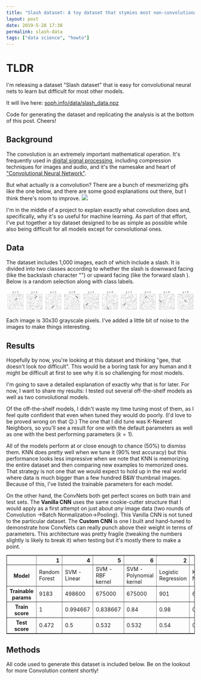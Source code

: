 ```yaml
---
title: "Slash dataset: A toy dataset that stymies most non-convolutional models."
layout: post
date: 2019-5-28 17:38
permalink: slash-data
tags: ["data science", "howto"]
---
```


# TLDR

I'm releasing a dataset "Slash dataset" that is easy for convolutional neural nets to learn but difficult for most other models.

It will live here: [soph.info/data/slash_data.npz](https://soph.info/data/slash_data.npz)

Code for generating the dataset and replicating the analysis is at the bottom of this post. Cheers!

## Background

The convolution is an extremely important mathematical operation. It's frequently used in [digital signal processing](https://en.wikipedia.org/wiki/Convolution#Applications), including compression techniques for images and audio, and it's the namesake and heart of ["Convolutional Neural Network"](https://www.deeplearningbook.org/contents/convnets.html).

But what actually _is_ a convolution? There are a bunch of mesmerizing gifs like the one below, and there are some good explanations out there, but I think there's room to improve.
![](https://upload.wikimedia.org/wikipedia/commons/b/b9/Convolution_of_spiky_function_with_box2.gif)

I'm in the middle of a project to explain exactly what convolution does and, specifically, why it's so useful for machine learning. As part of that effort, I've put together a toy dataset designed to be as simple as possible while also being difficult for all models except for convolutional ones.

## Data

The dataset includes 1,000 images, each of which include a slash. It is divided into two classes according to whether the slash is downward facing (like the backslash character "") or upward facing (like the forward slash ). Below is a random selection along with class labels.

![](/images/conv_data.png)

Each image is 30x30 grayscale pixels. I've added a little bit of noise to the images to make things interesting.

## Results

Hopefully by now, you're looking at this dataset and thinking "gee, that doesn't look _too_ difficult". This would be a boring task for any human and it might be difficult at first to see why it is so challenging for most models.

I'm going to save a detailed explanation of exactly why that is for later. For now, I want to share my results: I tested out several off-the-shelf models as well as two convolutional models.

Of the off-the-shelf models, I didn't waste my time tuning most of them, as I feel quite confident that even when tuned they would do poorly. (I'd love to be proved wrong on that 😉.) The one that I did tune was K-Nearest Neighbors, so you'll see a result for one with the default parameters as well as one with the best performing parameters ($k=1$).

All of the models perform at or close enough to chance (50%) to dismiss them. KNN does pretty well when we tune it (90% test accuracy) but this performance looks less impressive when we note that KNN is memorizing the entire dataset and then comparing new examples to memorized ones. That strategy is not one that we would expect to hold up in the real world where data is much bigger than a few hundred B&W thumbnail images. Because of this, I've listed the trainable parameters for each model.

On the other hand, the ConvNets both get perfect scores on both train and test sets. The **Vanilla CNN** uses the same cookie-cutter structure that I would apply as a first attempt on just about _any_ image data (two rounds of Convolution →Batch Normalization→Pooling). This Vanilla CNN is not tuned to the particular dataset. The **Custom CNN** is one I built and hand-tuned to demonstrate how ConvNets can really punch above their weight in terms of parameters. This architecture was pretty fragile (tweaking the numbers slightly is likely to break it) when testing but it's mostly there to make a point.

<table border="1" class="dataframe">
  <thead>
    <tr style="text-align: right;">
      <th></th>
      <th>1</th>
      <th>4</th>
      <th>5</th>
      <th>6</th>
      <th>2</th>
      <th>3</th>
      <th>0</th>
      <th>7</th>
      <th>8</th>
    </tr>
  </thead>
  <tbody>
    <tr>
      <th>Model</th>
      <td>Random Forest</td>
      <td>SVM - Linear</td>
      <td>SVM - RBF kernel</td>
      <td>SVM - Polynomial kernel</td>
      <td>Logistic Regression</td>
      <td>K Nearest Neighbors</td>
      <td>KNN, k=1</td>
      <td>Vanilla CNN</td>
      <td>Custom CNN</td>
    </tr>
    <tr>
      <th>Trainable params</th>
      <td>9183</td>
      <td>498600</td>
      <td>675000</td>
      <td>675000</td>
      <td>901</td>
      <td>675000</td>
      <td>675000</td>
      <td>1041</td>
      <td>80</td>
    </tr>
    <tr>
      <th>Train score</th>
      <td>1</td>
      <td>0.994667</td>
      <td>0.838667</td>
      <td>0.84</td>
      <td>0.98</td>
      <td>0.842667</td>
      <td>1</td>
      <td>1</td>
      <td>1</td>
    </tr>
    <tr>
      <th>Test score</th>
      <td>0.472</td>
      <td>0.5</td>
      <td>0.532</td>
      <td>0.532</td>
      <td>0.54</td>
      <td>0.604</td>
      <td>0.908</td>
      <td>1</td>
      <td>1</td>
    </tr>
  </tbody>
</table>

## Methods

All code used to generate this dataset is included below. Be on the lookout for more Convolution content shortly!

<script src="https://gist.github.com/artificialsoph/b71c1c25b5ea86cb7ad3ab38afcbfb55.js"></script>
